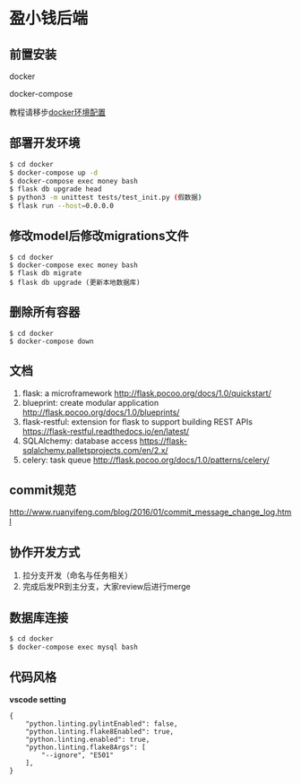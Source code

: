 # 盈小钱后端

## 前置安装 

docker

docker-compose

教程请移步[docker环境配置](backend/docs/docker.md)

## 部署开发环境
```bash
$ cd docker
$ docker-compose up -d
$ docker-compose exec money bash
$ flask db upgrade head
$ python3 -m unittest tests/test_init.py (假数据)
$ flask run --host=0.0.0.0
```

## 修改model后修改migrations文件
```
$ cd docker
$ docker-compose exec money bash
$ flask db migrate
$ flask db upgrade (更新本地数据库)
```

## 删除所有容器
```
$ cd docker
$ docker-compose down
```

## 文档

1. flask: a microframework http://flask.pocoo.org/docs/1.0/quickstart/
2. blueprint: create modular application http://flask.pocoo.org/docs/1.0/blueprints/
3. flask-restful: extension for flask to support building REST APIs https://flask-restful.readthedocs.io/en/latest/
4. SQLAlchemy: database access https://flask-sqlalchemy.palletsprojects.com/en/2.x/
5. celery: task queue http://flask.pocoo.org/docs/1.0/patterns/celery/

## commit规范

http://www.ruanyifeng.com/blog/2016/01/commit_message_change_log.html

## 协作开发方式

1. 拉分支开发（命名与任务相关）
2. 完成后发PR到主分支，大家review后进行merge

## 数据库连接
```bash
$ cd docker
$ docker-compose exec mysql bash
```

## 代码风格
**vscode setting**
```
{
    "python.linting.pylintEnabled": false,
    "python.linting.flake8Enabled": true,
    "python.linting.enabled": true,
    "python.linting.flake8Args": [
        "--ignore", "E501"
    ],
}
```